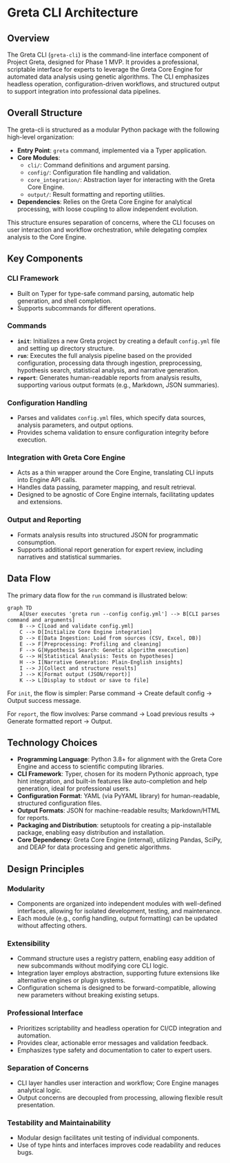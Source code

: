 # Greta CLI Architecture

## Overview

The Greta CLI (`greta-cli`) is the command-line interface component of Project Greta, designed for Phase 1 MVP. It provides a professional, scriptable interface for experts to leverage the Greta Core Engine for automated data analysis using genetic algorithms. The CLI emphasizes headless operation, configuration-driven workflows, and structured output to support integration into professional data pipelines.

## Overall Structure

The greta-cli is structured as a modular Python package with the following high-level organization:

- **Entry Point**: `greta` command, implemented via a Typer application.
- **Core Modules**:
  - `cli/`: Command definitions and argument parsing.
  - `config/`: Configuration file handling and validation.
  - `core_integration/`: Abstraction layer for interacting with the Greta Core Engine.
  - `output/`: Result formatting and reporting utilities.
- **Dependencies**: Relies on the Greta Core Engine for analytical processing, with loose coupling to allow independent evolution.

This structure ensures separation of concerns, where the CLI focuses on user interaction and workflow orchestration, while delegating complex analysis to the Core Engine.

## Key Components

### CLI Framework
- Built on Typer for type-safe command parsing, automatic help generation, and shell completion.
- Supports subcommands for different operations.

### Commands
- **`init`**: Initializes a new Greta project by creating a default `config.yml` file and setting up directory structure.
- **`run`**: Executes the full analysis pipeline based on the provided configuration, processing data through ingestion, preprocessing, hypothesis search, statistical analysis, and narrative generation.
- **`report`**: Generates human-readable reports from analysis results, supporting various output formats (e.g., Markdown, JSON summaries).

### Configuration Handling
- Parses and validates `config.yml` files, which specify data sources, analysis parameters, and output options.
- Provides schema validation to ensure configuration integrity before execution.

### Integration with Greta Core Engine
- Acts as a thin wrapper around the Core Engine, translating CLI inputs into Engine API calls.
- Handles data passing, parameter mapping, and result retrieval.
- Designed to be agnostic of Core Engine internals, facilitating updates and extensions.

### Output and Reporting
- Formats analysis results into structured JSON for programmatic consumption.
- Supports additional report generation for expert review, including narratives and statistical summaries.

## Data Flow

The primary data flow for the `run` command is illustrated below:

```mermaid
graph TD
    A[User executes 'greta run --config config.yml'] --> B[CLI parses command and arguments]
    B --> C[Load and validate config.yml]
    C --> D[Initialize Core Engine integration]
    D --> E[Data Ingestion: Load from sources (CSV, Excel, DB)]
    E --> F[Preprocessing: Profiling and cleaning]
    F --> G[Hypothesis Search: Genetic algorithm execution]
    G --> H[Statistical Analysis: Tests on hypotheses]
    H --> I[Narrative Generation: Plain-English insights]
    I --> J[Collect and structure results]
    J --> K[Format output (JSON/report)]
    K --> L[Display to stdout or save to file]
```

For `init`, the flow is simpler: Parse command → Create default config → Output success message.

For `report`, the flow involves: Parse command → Load previous results → Generate formatted report → Output.

## Technology Choices

- **Programming Language**: Python 3.8+ for alignment with the Greta Core Engine and access to scientific computing libraries.
- **CLI Framework**: Typer, chosen for its modern Pythonic approach, type hint integration, and built-in features like auto-completion and help generation, ideal for professional users.
- **Configuration Format**: YAML (via PyYAML library) for human-readable, structured configuration files.
- **Output Formats**: JSON for machine-readable results; Markdown/HTML for reports.
- **Packaging and Distribution**: setuptools for creating a pip-installable package, enabling easy distribution and installation.
- **Core Dependency**: Greta Core Engine (internal), utilizing Pandas, SciPy, and DEAP for data processing and genetic algorithms.

## Design Principles

### Modularity
- Components are organized into independent modules with well-defined interfaces, allowing for isolated development, testing, and maintenance.
- Each module (e.g., config handling, output formatting) can be updated without affecting others.

### Extensibility
- Command structure uses a registry pattern, enabling easy addition of new subcommands without modifying core CLI logic.
- Integration layer employs abstraction, supporting future extensions like alternative engines or plugin systems.
- Configuration schema is designed to be forward-compatible, allowing new parameters without breaking existing setups.

### Professional Interface
- Prioritizes scriptability and headless operation for CI/CD integration and automation.
- Provides clear, actionable error messages and validation feedback.
- Emphasizes type safety and documentation to cater to expert users.

### Separation of Concerns
- CLI layer handles user interaction and workflow; Core Engine manages analytical logic.
- Output concerns are decoupled from processing, allowing flexible result presentation.

### Testability and Maintainability
- Modular design facilitates unit testing of individual components.
- Use of type hints and interfaces improves code readability and reduces bugs.